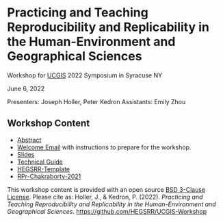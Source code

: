 # Practicing and Teaching Reproducibility and Replicability in the Human-Environment and Geographical Sciences

Workshop for [UCGIS](https://www.ucgis.org/) 2022 Symposium in Syracuse NY

June 6, 2022

Presenters: Joseph Holler, Peter Kedron
Assistants: Emily Zhou

## Workshop Content

- [Abstract](Abstract.md)
- [Welcome Email](Welcome.md) with instructions to prepare for the workshop.
- [Slides](UCGIS-2022.pptx)
- [Technical Guide](Technical-Guide/Technical-Guide.md)
- [HEGSRR-Template](https://github.com/hegsrr/HEGSRR-Template)
- [RPr-Chakraborty-2021](https://github.com/hegsrr/RPr-Chakraborty-2021)


This workshop content is provided with an open source [BSD 3-Clause License](LICENSE). Please cite as: Holler, J., & Kedron, P. (2022). *Practicing and Teaching Reproducibility and Replicability in the Human-Environment and Geographical Sciences*. https://github.com/HEGSRR/UCGIS-Workshop
